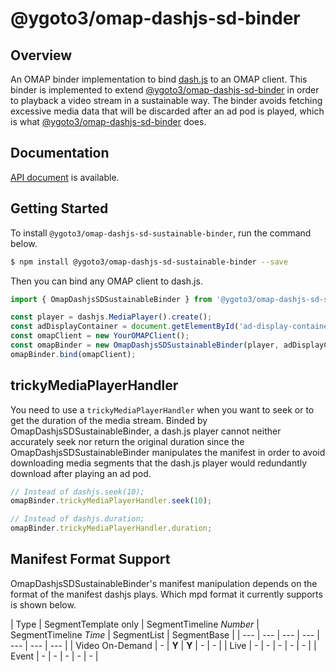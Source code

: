 # @ygoto3/omap-dashjs-sd-binder

## Overview

An OMAP binder implementation to bind [dash.js](https://github.com/Dash-Industry-Forum/dash.js) to an OMAP client.  This binder is implemented to extend [@ygoto3/omap-dashjs-sd-binder](https://github.com/ygoto3/omap/tree/main/packages/dashjs-sd-binder) in order to playback a video stream in a sustainable way.  The binder avoids fetching excessive media data that will be discarded after an ad pod is played, which is what  [@ygoto3/omap-dashjs-sd-binder](https://github.com/ygoto3/omap/tree/main/packages/dashjs-sd-binder) does.

## Documentation

[API document](https://ygoto3.github.io/omap/modules/dashjs_sd_sustainable_binder_src.html) is available.

## Getting Started

To install `@ygoto3/omap-dashjs-sd-sustainable-binder`, run the command below.

```sh
$ npm install @ygoto3/omap-dashjs-sd-sustainable-binder --save
```

Then you can bind any OMAP client to dash.js.

```ts
import { OmapDashjsSDSustainableBinder } from '@ygoto3/omap-dashjs-sd-sustainable-binder';

const player = dashjs.MediaPlayer().create();
const adDisplayContainer = document.getElementById('ad-display-container') as HTMLDivElement;
const omapClient = new YourOMAPClient();
const omapBinder = new OmapDashjsSDSustainableBinder(player, adDisplayContainer);
omapBinder.bind(omapClient);
```

## trickyMediaPlayerHandler

You need to use a `trickyMediaPlayerHandler` when you want to seek or to get the duration of the media stream.  Binded by OmapDashjsSDSustainableBinder, a dash.js player cannot neither accurately seek nor return the original duration since the OmapDashjsSDSustainableBinder manipulates the manifest in order to avoid downloading media segments that the dash.js player would redundantly download after playing an ad pod.

```ts
// Instead of dashjs.seek(10);
omapBinder.trickyMediaPlayerHandler.seek(10);

// Instead of dashjs.duration;
omapBinder.trickyMediaPlayerHandler.duration;
```

## Manifest Format Support

OmapDashjsSDSustainableBinder's manifest manipulation depends on the format of the manifest dashjs plays.  Which mpd format it currently supports is shown below. 

| Type | SegmentTemplate only | SegmentTimeline $Number$ | SegmentTimeline $Time$ | SegmentList | SegmentBase |
| --- | --- | --- | --- | --- | --- | --- |
| Video On-Demand | - | **Y** | **Y** | - | - |
| Live | - | - | - | - | - |
| Event | - | - | - | - | - |
